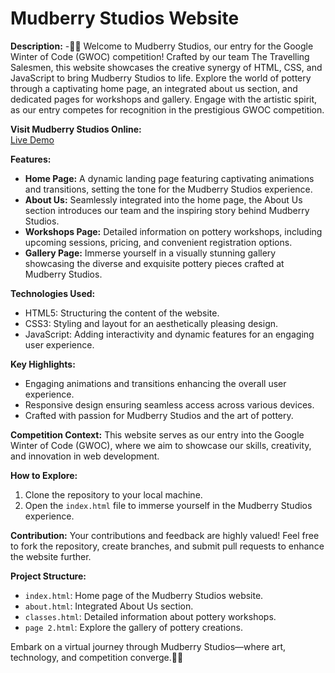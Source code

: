 # Mudberry Studios Website

**Description:**
-🏺✨ Welcome to Mudberry Studios, our entry for the Google Winter of Code (GWOC) competition! Crafted by our team The Travelling Salesmen, this website showcases the creative synergy of HTML, CSS, and JavaScript to bring Mudberry Studios to life. Explore the world of pottery through a captivating home page, an integrated about us section, and dedicated pages for workshops and gallery. Engage with the artistic spirit, as our entry competes for recognition in the prestigious GWOC competition.

**Visit Mudberry Studios Online:**<br>
<a href="https://mudberrystudios.vercel.app/" target="_blank">Live Demo</a>

**Features:**
- **Home Page:** A dynamic landing page featuring captivating animations and transitions, setting the tone for the Mudberry Studios experience.
- **About Us:** Seamlessly integrated into the home page, the About Us section introduces our team and the inspiring story behind Mudberry Studios.
- **Workshops Page:** Detailed information on pottery workshops, including upcoming sessions, pricing, and convenient registration options.
- **Gallery Page:** Immerse yourself in a visually stunning gallery showcasing the diverse and exquisite pottery pieces crafted at Mudberry Studios.

**Technologies Used:**
- HTML5: Structuring the content of the website.
- CSS3: Styling and layout for an aesthetically pleasing design.
- JavaScript: Adding interactivity and dynamic features for an engaging user experience.

**Key Highlights:**
- Engaging animations and transitions enhancing the overall user experience.
- Responsive design ensuring seamless access across various devices.
- Crafted with passion for Mudberry Studios and the art of pottery.

**Competition Context:**
This website serves as our entry into the Google Winter of Code (GWOC), where we aim to showcase our skills, creativity, and innovation in web development.

**How to Explore:**
1. Clone the repository to your local machine.
2. Open the `index.html` file to immerse yourself in the Mudberry Studios experience.

**Contribution:**
Your contributions and feedback are highly valued! Feel free to fork the repository, create branches, and submit pull requests to enhance the website further.

**Project Structure:**
- `index.html`: Home page of the Mudberry Studios website.
- `about.html`: Integrated About Us section.
- `classes.html`: Detailed information about pottery workshops.
- `page 2.html`: Explore the gallery of pottery creations.

Embark on a virtual journey through Mudberry Studios—where art, technology, and competition converge.🏺✨
